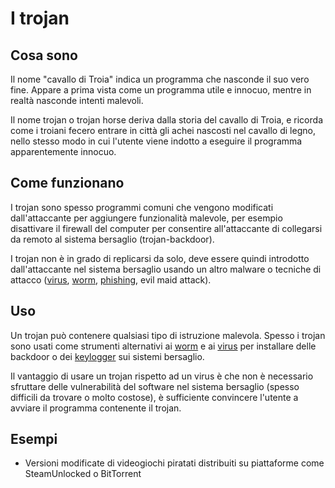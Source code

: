 # I trojan
## Cosa sono
Il nome "cavallo di Troia" indica un programma che nasconde il suo vero fine.
Appare a prima vista come un programma utile e innocuo, mentre in realtà nasconde intenti malevoli.

Il nome trojan o trojan horse deriva dalla storia del cavallo di Troia, e ricorda come i troiani fecero entrare in città gli achei nascosti nel cavallo di legno, nello stesso modo in cui l'utente viene indotto a eseguire il programma apparentemente innocuo.

## Come funzionano
I trojan sono spesso programmi comuni che vengono modificati dall'attaccante per aggiungere funzionalità malevole, per esempio disattivare il firewall del computer per consentire all'attaccante di collegarsi da remoto al sistema bersaglio (trojan-backdoor).

I trojan non è in grado di replicarsi da solo, deve essere quindi introdotto dall'attaccante nel sistema bersaglio usando un altro malware o tecniche di attacco ([virus](./virus.md), [worm](./worm.md), [phishing](../../ingegneria-sociale/metodi/phishing.md), evil maid attack).

## Uso
Un trojan può contenere qualsiasi tipo di istruzione malevola.
Spesso i trojan sono usati come strumenti alternativi ai [worm](./worm.md) e ai [virus](./virus.md) per installare delle backdoor o dei [keylogger](./keylogger.md) sui sistemi bersaglio.

Il vantaggio di usare un trojan rispetto ad un virus è che non è necessario sfruttare delle vulnerabilità del software nel sistema bersaglio (spesso difficili da trovare o molto costose), è sufficiente convincere l'utente a avviare il programma contenente il trojan.

## Esempi
- Versioni modificate di videogiochi piratati distribuiti su piattaforme come SteamUnlocked o BitTorrent